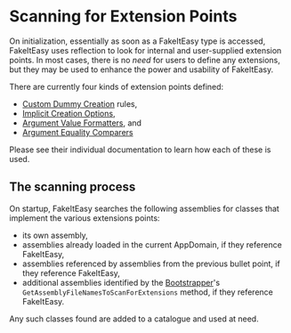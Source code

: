 # Scanning for Extension Points

On initialization, essentially as soon as a FakeItEasy type is
accessed, FakeItEasy uses reflection to look for internal and
user-supplied extension points. In most cases, there is no _need_ for
users to define any extensions, but they may be used to enhance the
power and usability of FakeItEasy.

There are currently four kinds of extension points defined:

* [Custom Dummy Creation](custom-dummy-creation.md) rules,
* [Implicit Creation Options](implicit-creation-options.md),
* [Argument Value Formatters](formatting-argument-values.md), and
* [Argument Equality Comparers](custom-argument-equality.md)

Please see their individual documentation to learn how each of these is used.

## The scanning process

On startup, FakeItEasy searches the following assemblies for classes that
implement the various extensions points:

* its own assembly,
* assemblies already loaded in the current AppDomain, if they reference
  FakeItEasy,
* assemblies referenced by assemblies from the previous bullet point, if they
  reference FakeItEasy,
* additional assemblies identified by the [Bootstrapper](bootstrapper.md)'s
  `GetAssemblyFileNamesToScanForExtensions` method, if they reference
  FakeItEasy.

Any such classes found are added to a catalogue and used at need.
